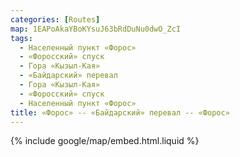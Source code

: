 ```yaml
---
categories: [Routes]
map: 1EAPoAkaYBoKYsuJ63bRdDuNu0dwO_ZcI
tags:
  - Населенный пункт «Форос»
  - «Форосский» спуск
  - Гора «Кызыл-Кая»
  - «Байдарский» перевал
  - Гора «Кызыл-Кая»
  - «Форосский» спуск
  - Населенный пункт «Форос»
title: «Форос» -- «Байдарский» перевал -- «Форос»
---
```


{% include google/map/embed.html.liquid %}
